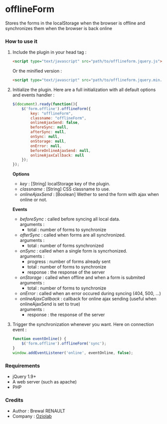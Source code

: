 offlineForm
===========

Stores the forms in the localStorage when the browser is offline and synchronizes them when the browser is back online

### How to use it
1. Include the plugin in your head tag :  

    `````html
    <script type="text/javascript" src="path/to/offlineform.jquery.js"></script>
    `````
    Or the minified version : 
    `````html
    <script type="text/javascript" src="path/to/offlineform.jquery.min.js"></script>
    `````
    
2. Initialize the plugin. Here are a full initialization with all default options and events handler :  

    `````javascript
    $(document).ready(function(){
        $('form.offline').offlineForm({
            key: "offlineForm",
            classname: "offlineForm",
            onlineAjaxSend: false,
            beforeSync: null,
            afterSync: null,
            onSync: null,
            onStorage: null,
            onError: null,
            beforeOnlineAjaxSend: null,
            onlineAjaxCallback: null
        });
    });
    `````
    **Options**  
    * *key* : [String] localStorage key of the plugin.  
    * *classname* : [String] CSS classname to use.  
    * *onlineAjaxSend* : [Boolean] Wether to send the form with ajax when online or not.  
    
    **Events**  
    * *beforeSync* : called before syncing all local data.  
        arguments :  
        * total : number of forms to synchronize  
    * *afterSync* : called when forms are all synchronized.  
        arguments :  
        * total : number of forms synchronized  
    * *onSync* : called when a single form is syncrhonized.  
        arguments :  
        * progress : number of forms already sent  
        * total : number of forms to synchronize  
        * response : the response of the server  
    * *onStorage* : called when offline and when a form is submited  
        arguments :  
        * total : number of forms to synchronize  
    * *onError* : called when an error occured during syncing (404, 500, ...)  
    * *onlineAjaxCallback* : callback for online ajax sending (useful when onlineAjaxSend is set to true)  
        arguments :  
        * response : the response of the server  

3. Trigger the synchronization whenever you want. Here on connection event : 

   `````javascript
   function eventOnline() {
       $('form.offline').offlineForm('sync');
   }
   window.addEventListener('online', eventOnline, false);
   `````
   
### Requirements
* jQuery 1.9+
* A web server (such as apache)
* PHP

### Credits
* Author : Brewal RENAULT
* Company : [Oziolab](http://oziolab.fr/)
